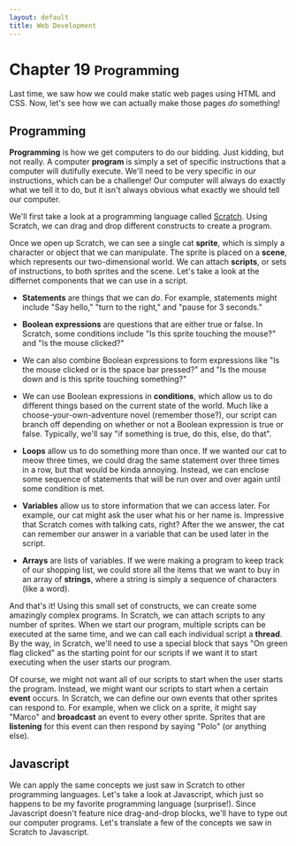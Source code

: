 ```yaml
---
layout: default
title: Web Development
---
```


<div class="page-header">
    <h1>Chapter 19 <small>Programming</small></h1>
</div>

Last time, we saw how we could make static web pages using HTML and CSS. Now, let's see how we can actually make those pages _do_ something!

## Programming

**Programming** is how we get computers to do our bidding. Just kidding, but not really. A computer **program** is simply a set of specific instructions that a computer will dutifully execute. We'll need to be very specific in our instructions, which can be a challenge! Our computer will always do exactly what we tell it to do, but it isn't always obvious what exactly we should tell our computer.

We'll first take a look at a programming language called [Scratch](http://scratch.mit.edu). Using Scratch, we can drag and drop different constructs to create a program.

Once we open up Scratch, we can see a single cat **sprite**, which is simply a character or object that we can manipulate. The sprite is placed on a **scene**, which represents our two-dimensional world. We can attach **scripts**, or sets of instructions, to both sprites and the scene. Let's take a look at the differnet components that we can use in a script.

* **Statements** are things that we can _do_. For example, statements might include "Say hello," "turn to the right," and "pause for 3 seconds."

* **Boolean expressions** are questions that are either true or false. In Scratch, some conditions include "Is this sprite touching the mouse?" and "Is the mouse clicked?"

* We can also combine Boolean expressions to form expressions like "Is the mouse clicked or is the space bar pressed?" and "Is the mouse down and is this sprite touching something?"

* We can use Boolean expressions in **conditions**, which allow us to do different things based on the current state of the world. Much like a choose-your-own-adventure novel (remember those?), our script can branch off depending on whether or not a Boolean expression is true or false. Typically, we'll say "if something is true, do this, else, do that".

* **Loops** allow us to do something more than once. If we wanted our cat to meow three times, we could drag the same statement over three times in a row, but that would be kinda annoying. Instead, we can enclose some sequence of statements that will be run over and over again until some condition is met.

* **Variables** allow us to store information that we can access later. For example, our cat might ask the user what his or her name is. Impressive that Scratch comes with talking cats, right? After the we answer, the cat can remember our answer in a variable that can be used later in the script.

* **Arrays** are lists of variables. If we were making a program to keep track of our shopping list, we could store all the items that we want to buy in an array of **strings**, where a string is simply a sequence of characters (like a word).

And that's it! Using this small set of constructs, we can create some amazingly complex programs. In Scratch, we can attach scripts to any number of sprites. When we start our program, multiple scripts can be executed at the same time, and we can call each individual script a **thread**. By the way, in Scratch, we'll need to use a special block that says "On green flag clicked" as the starting point for our scripts if we want it to start executing when the user starts our program.

Of course, we might not want all of our scripts to start when the user starts the program. Instead, we might want our scripts to start when a certain **event** occurs. In Scratch, we can define our own events that other sprites can respond to. For example, when we click on a sprite, it might say "Marco" and **broadcast** an event to every other sprite. Sprites that are **listening** for this event can then respond by saying "Polo" (or anything else).

## Javascript

We can apply the same concepts we just saw in Scratch to other programming languages. Let's take a look at Javascript, which just so happens to be my favorite programming language (surprise!). Since Javascript doesn't feature nice drag-and-drop blocks, we'll have to type out our computer programs. Let's translate a few of the concepts we saw in Scratch to Javascript.
